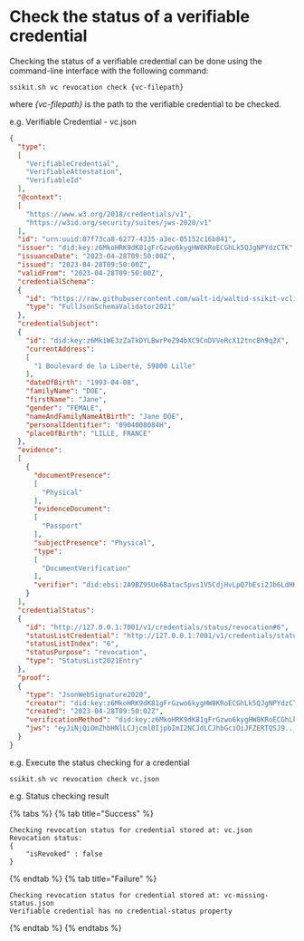 # Check the status of a verifiable credential

Checking the status of a verifiable credential can be done using the command-line interface with the
following command:
```shell
ssikit.sh vc revocation check {vc-filepath}
```

where _{vc-filepath}_ is the path to the verifiable credential to be checked.

e.g. Verifiable Credential - vc.json
```json
{
  "type":
  [
    "VerifiableCredential",
    "VerifiableAttestation",
    "VerifiableId"
  ],
  "@context":
  [
    "https://www.w3.org/2018/credentials/v1",
    "https://w3id.org/security/suites/jws-2020/v1"
  ],
  "id": "urn:uuid:07f73ca8-6277-4335-a3ec-05152c16b841",
  "issuer": "did:key:z6MkoHRK9dK81gFrGzwo6kygHW8KRoECGhLk5QJgNPYdzCTK",
  "issuanceDate": "2023-04-28T09:50:00Z",
  "issued": "2023-04-28T09:50:00Z",
  "validFrom": "2023-04-28T09:50:00Z",
  "credentialSchema":
  {
    "id": "https://raw.githubusercontent.com/walt-id/waltid-ssikit-vclib/master/src/test/resources/schemas/VerifiableId.json",
    "type": "FullJsonSchemaValidator2021"
  },
  "credentialSubject":
  {
    "id": "did:key:z6MkiWE3zZaTkDYLBwrPeZ94bXC9CnDVVeRcX12tncBh9q2X",
    "currentAddress":
    [
      "1 Boulevard de la Liberté, 59800 Lille"
    ],
    "dateOfBirth": "1993-04-08",
    "familyName": "DOE",
    "firstName": "Jane",
    "gender": "FEMALE",
    "nameAndFamilyNameAtBirth": "Jane DOE",
    "personalIdentifier": "0904008084H",
    "placeOfBirth": "LILLE, FRANCE"
  },
  "evidence":
  [
    {
      "documentPresence":
      [
        "Physical"
      ],
      "evidenceDocument":
      [
        "Passport"
      ],
      "subjectPresence": "Physical",
      "type":
      [
        "DocumentVerification"
      ],
      "verifier": "did:ebsi:2A9BZ9SUe6BatacSpvs1V5CdjHvLpQ7bEsi2Jb6LdHKnQxaN"
    }
  ],
  "credentialStatus":
  {
    "id": "http://127.0.0.1:7001/v1/credentials/status/revocation#6",
    "statusListCredential": "http://127.0.0.1:7001/v1/credentials/status/revocation",
    "statusListIndex": "6",
    "statusPurpose": "revocation",
    "type": "StatusList2021Entry"
  },
  "proof":
  {
    "type": "JsonWebSignature2020",
    "creator": "did:key:z6MkoHRK9dK81gFrGzwo6kygHW8KRoECGhLk5QJgNPYdzCTK",
    "created": "2023-04-28T09:50:02Z",
    "verificationMethod": "did:key:z6MkoHRK9dK81gFrGzwo6kygHW8KRoECGhLk5QJgNPYdzCTK#z6MkoHRK9dK81gFrGzwo6kygHW8KRoECGhLk5QJgNPYdzCTK",
    "jws": "eyJiNjQiOmZhbHNlLCJjcml0IjpbImI2NCJdLCJhbGciOiJFZERTQSJ9.._ed-3UyXh-Km9xanh0H2J_HJr9WRIH0dyJg-uKXAz3cvQVk1WSeMv-QdApNvXuaMUKEvtBakVc5NzhcoBA9hBw"
  }
}
```

e.g. Execute the status checking for a credential
```shell
ssikit.sh vc revocation check vc.json
```

e.g. Status checking result

{% tabs %}
{% tab title="Success" %}
```text
Checking revocation status for credential stored at: vc.json
Revocation status:
{
    "isRevoked" : false
}
```
{% endtab %}
{% tab title="Failure" %}
```text
Checking revocation status for credential stored at: vc-missing-status.json
Verifiable credential has no credential-status property
```
{% endtab %}
{% endtabs %}